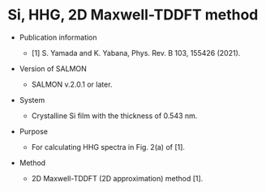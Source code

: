 # Si, HHG, 2D Maxwell-TDDFT method

- Publication information
    - [1] S. Yamada and K. Yabana, Phys. Rev. B 103, 155426 (2021).
    
- Version of SALMON
    - SALMON v.2.0.1 or later.

- System
    - Crystalline Si film with the thickness of 0.543 nm.
    
- Purpose
    - For calculating HHG spectra in Fig. 2(a) of [1].

- Method
    - 2D Maxwell-TDDFT (2D approximation) method [1].

